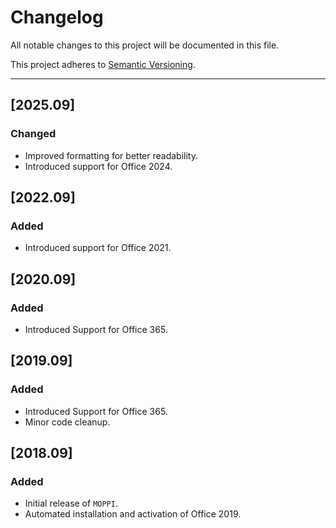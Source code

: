 # Changelog

All notable changes to this project will be documented in this file.

This project adheres to [Semantic Versioning](https://semver.org/).

---

## [2025.09]
### Changed
- Improved formatting for better readability.
- Introduced support for Office 2024.

## [2022.09]
### Added
- Introduced support for Office 2021.

## [2020.09]
### Added
- Introduced Support for Office 365.

## [2019.09]
### Added
- Introduced Support for Office 365.
-  Minor code cleanup.

## [2018.09]
### Added
- Initial release of `MOPPI`.
- Automated installation and activation of Office 2019.
